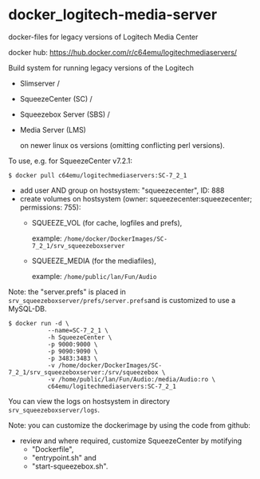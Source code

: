 # docker_logitech-media-server
docker-files for legacy versions of Logitech Media Center

docker hub: https://hub.docker.com/r/c64emu/logitechmediaservers/

Build system for running legacy versions of the Logitech
- Slimserver /
- SqueezeCenter (SC) /    
- Squeezebox Server (SBS) /    
- Media Server (LMS)
    
  on newer linux os versions (omitting conflicting perl versions).

To use, e.g. for SqueezeCenter v7.2.1:

```
$ docker pull c64emu/logitechmediaservers:SC-7_2_1
```
- add user AND group on hostsystem: "squeezecenter", ID: 888
- create volumes on hostsystem (owner: squeezecenter:squeezecenter; permissions: 755):
    - SQUEEZE_VOL (for cache, logfiles and prefs), 
    
        example: `/home/docker/DockerImages/SC-7_2_1/srv_squeezeboxserver`
    - SQUEEZE_MEDIA (for the mediafiles),
    
        example: `/home/public/lan/Fun/Audio`

Note: the "server.prefs" is placed in `srv_squeezeboxserver/prefs/server.prefs`and is customized to use a MySQL-DB.

```
$ docker run -d \
           --name=SC-7_2_1 \
           -h SqueezeCenter \
           -p 9000:9000 \
           -p 9090:9090 \
           -p 3483:3483 \
           -v /home/docker/DockerImages/SC-7_2_1/srv_squeezeboxserver:/srv/squeezebox \
           -v /home/public/lan/Fun/Audio:/media/Audio:ro \
           c64emu/logitechmediaservers:SC-7_2_1
```
You can view the logs on hostsystem in directory `srv_squeezeboxserver/logs`.

Note: you can customize the dockerimage by using the code from github:
- review and where required, customize SqueezeCenter by motifying
    - "Dockerfile",
    - "entrypoint.sh" and
    - "start-squeezebox.sh".
